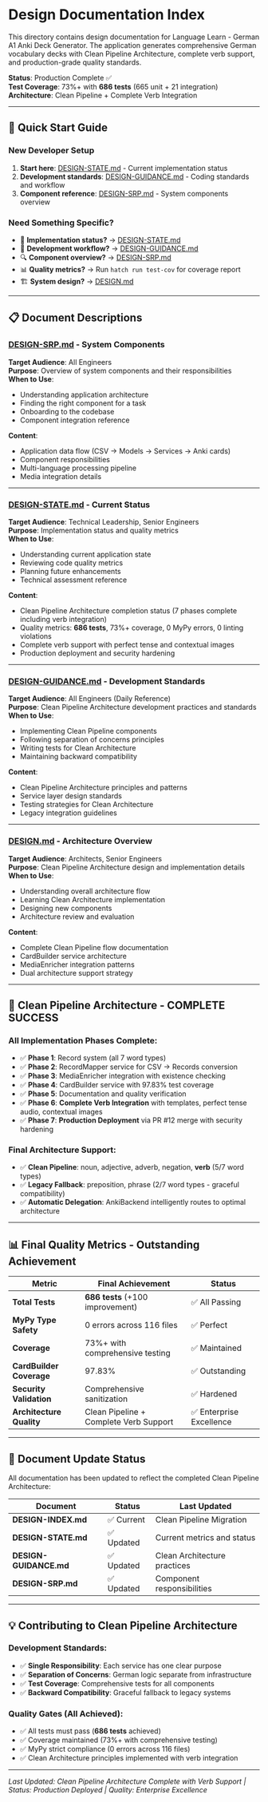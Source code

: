 # Design Documentation Index

This directory contains design documentation for Language Learn - German A1 Anki Deck Generator. The application generates comprehensive German vocabulary decks with Clean Pipeline Architecture, complete verb support, and production-grade quality standards.

**Status**: Production Complete ✅  
**Test Coverage**: 73%+ with **686 tests** (665 unit + 21 integration)  
**Architecture**: Clean Pipeline + Complete Verb Integration

---

## 🚀 **Quick Start Guide**

### **New Developer Setup**
1. **Start here**: [DESIGN-STATE.md](./DESIGN-STATE.md) - Current implementation status
2. **Development standards**: [DESIGN-GUIDANCE.md](./DESIGN-GUIDANCE.md) - Coding standards and workflow
3. **Component reference**: [DESIGN-SRP.md](./DESIGN-SRP.md) - System components overview

### **Need Something Specific?**
- 🎯 **Implementation status?** → [DESIGN-STATE.md](./DESIGN-STATE.md)
- 🔧 **Development workflow?** → [DESIGN-GUIDANCE.md](./DESIGN-GUIDANCE.md)  
- 🔍 **Component overview?** → [DESIGN-SRP.md](./DESIGN-SRP.md)
- 📊 **Quality metrics?** → Run `hatch run test-cov` for coverage report
- 🏗️ **System design?** → [DESIGN.md](./DESIGN.md)

---

## 📋 **Document Descriptions**

### **[DESIGN-SRP.md](./DESIGN-SRP.md)** - System Components
**Target Audience**: All Engineers  
**Purpose**: Overview of system components and their responsibilities  
**When to Use**: 
- Understanding application architecture
- Finding the right component for a task
- Onboarding to the codebase
- Component integration reference

**Content**:
- Application data flow (CSV → Models → Services → Anki cards)
- Component responsibilities
- Multi-language processing pipeline
- Media integration details

---

### **[DESIGN-STATE.md](./DESIGN-STATE.md)** - Current Status  
**Target Audience**: Technical Leadership, Senior Engineers  
**Purpose**: Implementation status and quality metrics  
**When to Use**:
- Understanding current application state
- Reviewing code quality metrics
- Planning future enhancements
- Technical assessment reference

**Content**:
- Clean Pipeline Architecture completion status (7 phases complete including verb integration)
- Quality metrics: **686 tests**, 73%+ coverage, 0 MyPy errors, 0 linting violations
- Complete verb support with perfect tense and contextual images
- Production deployment and security hardening

---

### **[DESIGN-GUIDANCE.md](./DESIGN-GUIDANCE.md)** - Development Standards
**Target Audience**: All Engineers (Daily Reference)  
**Purpose**: Clean Pipeline Architecture development practices and standards  
**When to Use**:
- Implementing Clean Pipeline components
- Following separation of concerns principles
- Writing tests for Clean Architecture
- Maintaining backward compatibility

**Content**:
- Clean Pipeline Architecture principles and patterns
- Service layer design standards
- Testing strategies for Clean Architecture
- Legacy integration guidelines

---

### **[DESIGN.md](./DESIGN.md)** - Architecture Overview
**Target Audience**: Architects, Senior Engineers  
**Purpose**: Clean Pipeline Architecture design and implementation details  
**When to Use**:
- Understanding overall architecture flow
- Learning Clean Architecture implementation
- Designing new components
- Architecture review and evaluation

**Content**:
- Complete Clean Pipeline flow documentation
- CardBuilder service architecture
- MediaEnricher integration patterns
- Dual architecture support strategy

---

## 🎯 **Clean Pipeline Architecture - COMPLETE SUCCESS**

### **All Implementation Phases Complete**:
- ✅ **Phase 1**: Record system (all 7 word types)
- ✅ **Phase 2**: RecordMapper service for CSV → Records conversion
- ✅ **Phase 3**: MediaEnricher integration with existence checking
- ✅ **Phase 4**: CardBuilder service with 97.83% test coverage
- ✅ **Phase 5**: Documentation and quality verification
- ✅ **Phase 6**: **Complete Verb Integration** with templates, perfect tense audio, contextual images
- ✅ **Phase 7**: **Production Deployment** via PR #12 merge with security hardening

### **Final Architecture Support**:
- ✅ **Clean Pipeline**: noun, adjective, adverb, negation, **verb** (5/7 word types)
- ✅ **Legacy Fallback**: preposition, phrase (2/7 word types - graceful compatibility)
- ✅ **Automatic Delegation**: AnkiBackend intelligently routes to optimal architecture

---

## 📊 **Final Quality Metrics - Outstanding Achievement**

| **Metric** | **Final Achievement** | **Status** |
|------------|----------------------|------------|
| **Total Tests** | **686 tests** (+100 improvement) | ✅ All Passing |
| **MyPy Type Safety** | 0 errors across 116 files | ✅ Perfect |
| **Coverage** | 73%+ with comprehensive testing | ✅ Maintained |
| **CardBuilder Coverage** | 97.83% | ✅ Outstanding |
| **Security Validation** | Comprehensive sanitization | ✅ Hardened |
| **Architecture Quality** | Clean Pipeline + Complete Verb Support | ✅ Enterprise Excellence |

---

## 🔧 **Document Update Status**

All documentation has been updated to reflect the completed Clean Pipeline Architecture:

| **Document** | **Status** | **Last Updated** |
|--------------|------------|------------------|
| **DESIGN-INDEX.md** | ✅ Current | Clean Pipeline Migration |
| **DESIGN-STATE.md** | ✅ Updated | Current metrics and status |
| **DESIGN-GUIDANCE.md** | ✅ Updated | Clean Architecture practices |
| **DESIGN-SRP.md** | ✅ Updated | Component responsibilities |

---

## 💡 **Contributing to Clean Pipeline Architecture**

### **Development Standards**:
- ✅ **Single Responsibility**: Each service has one clear purpose
- ✅ **Separation of Concerns**: German logic separate from infrastructure
- ✅ **Test Coverage**: Comprehensive tests for all components
- ✅ **Backward Compatibility**: Graceful fallback to legacy systems

### **Quality Gates (All Achieved)**:
- ✅ All tests must pass (**686 tests** achieved)
- ✅ Coverage maintained (73%+ with comprehensive testing)  
- ✅ MyPy strict compliance (0 errors across 116 files)
- ✅ Clean Architecture principles implemented with verb integration

---

*Last Updated: Clean Pipeline Architecture Complete with Verb Support | Status: Production Deployed | Quality: Enterprise Excellence*
